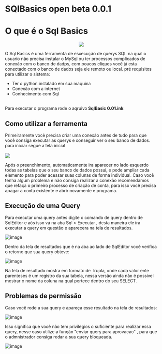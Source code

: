 # SQlBasics open beta 0.0.1

# O que é o Sql Basics

<p align="center"> <img src="img/officedatabase_103574.ico"> </p>
O Sql Basics é uma ferramenta de esxecução de querys SQL na qual o usuario não precisa instalar o MySql ou ter processos complicados de conexão com o banco de dadps, com poucos cliques você já esta conectado com o banco de dados seja ele remoto ou local.
pré requisitos para utilizar o sistema: 
<ul>
  <li>Ter o python instalado em sua maquina</li>
  <li>Conexão com a internet</li>
  <li>Conhecimento com Sql </li>
</ul>
<br/>
Para executar o programa rode o aqruivo <b>SqlBasic 0.01.ink</b>

## Como utilizar a ferramenta

Primeiramente você precisa criar uma conexão antes de tudo para que você consiga executar as querys e conseguir ver o seu banco de dados.
para iniciar segue a tela inicial </br>
</br>
<img src="https://github.com/FelipeKatao/SQlBasics_beta/assets/34559081/c545b1f6-597b-453b-a9ac-748fb4307f95">
</br>

Após o preenchimento, automaticamente ira aparecer no lado esquerdo todas as tabelas que o seu banco de dados possui, e pode ampliar cada elemento para poder acessar suas colunas de forma individual.
Caso você tenha algum problema e não consiga realizar a conexão recomendamos que refaça o primeiro processo de criação de conta, para isso você precisa apagar a conta existente e abrir novamente e programa.

## Execução de uma Query
Para executar uma query antes digite o comando de query dentro de SqlEditor e aós isso vá na aba Sql > Executar , desta maneira ele ira executar a query em questão e aparecera na tela de resultados.

![image](https://github.com/FelipeKatao/SQlBasics_beta/assets/34559081/ebfad91e-e41f-4695-a4db-3469d990ca95)

Dentro da tela de resultados que é na aba ao lado de SqlEditor você verifica o retorno que sua query obteve:

![image](https://github.com/FelipeKatao/SQlBasics_beta/assets/34559081/0e7fba9c-1cde-48f3-9085-2b0d88df0cc1)

Na tela de resultado mostra em formato de Trupla, onde cada valor ente parenteses é um registro da sua tabela, nessa versão ainda não é possivel mostrar o nome da coluna na qual pertece dentro do seu SELECT.


## Problemas de permissão

Caso você rode a sua query e apareça esse resultado na tela de resultados: 

![image](https://github.com/FelipeKatao/SQlBasics_beta/assets/34559081/ebcce947-c9d5-44af-9a3f-0d93580ab1a7)


Isso significa que você não tem privilegios o suficiente para realizar essa query, nesse caso utilize a função "enviar query para aprovacao" , para que o admnistrador consiga rodar a sua query  bloqueada.

![image](https://github.com/FelipeKatao/SQlBasics_beta/assets/34559081/487bfbea-0ad0-481e-b129-769a7f0262e5)

